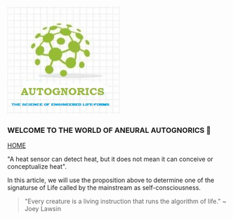 ![AutoGnorics](gnorics.jpg)
### WELCOME TO THE WORLD OF ANEURAL AUTOGNORICS 👋
[HOME](https://autognorics.github.io/) 

"A heat sensor can detect heat, but it does not mean it can conceive or conceptualize heat".

In this article, we will use the proposition above to determine one of the signaturse of Life called by the mainstream as self-consciousness. 



> "Every creature is a living instruction that runs the algorithm of life." ~ Joey Lawsin
